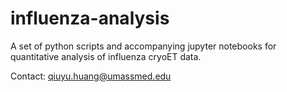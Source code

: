 # influenza-analysis

A set of python scripts and accompanying jupyter notebooks for quantitative analysis of influenza cryoET data.

Contact: qiuyu.huang@umassmed.edu
